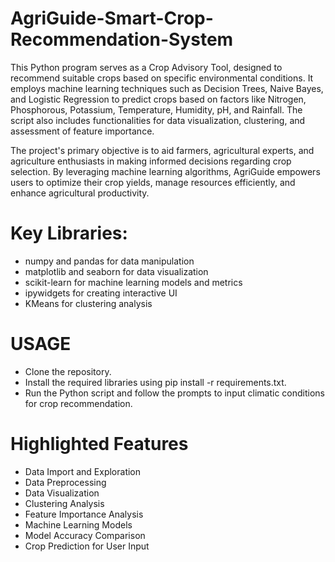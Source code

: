 # AgriGuide-Smart-Crop-Recommendation-System

This Python program serves as a Crop Advisory Tool, designed to recommend suitable crops based on specific environmental conditions. It employs machine learning techniques such as Decision Trees, Naive Bayes, and Logistic Regression to predict crops based on factors like Nitrogen, Phosphorous, Potassium, Temperature, Humidity, pH, and Rainfall. The script also includes functionalities for data visualization, clustering, and assessment of feature importance.

The project's primary objective is to aid farmers, agricultural experts, and agriculture enthusiasts in making informed decisions regarding crop selection. By leveraging machine learning algorithms, AgriGuide empowers users to optimize their crop yields, manage resources efficiently, and enhance agricultural productivity.

# Key Libraries:

* numpy and pandas for data manipulation
* matplotlib and seaborn for data visualization
* scikit-learn for machine learning models and metrics
* ipywidgets for creating interactive UI
* KMeans for clustering analysis


 

# USAGE 

* Clone the repository.
* Install the required libraries using pip install -r requirements.txt.
* Run the Python script and follow the prompts to input climatic conditions for crop recommendation.


# Highlighted Features

* Data Import and Exploration
* Data Preprocessing
* Data Visualization
* Clustering Analysis
* Feature Importance Analysis
* Machine Learning Models
* Model Accuracy Comparison
* Crop Prediction for User Input
